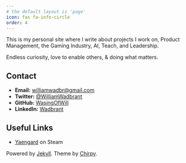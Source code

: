 ```yaml
---
# the default layout is 'page'
icon: fas fa-info-circle
order: 4
---
```


This is my personal site where I write about projects I work on, Product Management, the Gaming Industry, AI, Teach, and Leadership.

Endless curiosity, love to enable others, & doing what matters.

## Contact

- **Email:** williamwadbr@gmail.com
- **Twitter:** [@WilliamWadbrant](https://twitter.com/WilliamWadbrant)
- **GitHub:** [WasingOfWill](https://github.com/WasingOfWill)
- **LinkedIn:** [Wadbrant](https://www.linkedin.com/in/wadbrant/) 

## Useful Links
- [Yaengard](https://store.steampowered.com/app/1545830/Yaengard/) on Steam


Powered by [Jekyll](https://jekyllrb.com). Theme by [Chirpy](https://github.com/cotes2020/jekyll-theme-chirpy).

